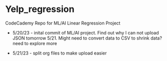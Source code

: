 # Yelp_regression
CodeCademy Repo for ML/AI Linear Regression Project


 - 5/20/23 - inital commit of ML/AI project. Find out why I can not upload JSON tomorrow 5/21. Might need to convert data to CSV to shrink data? need to explore more

- 5/21/23 - split org files to make upload easier
